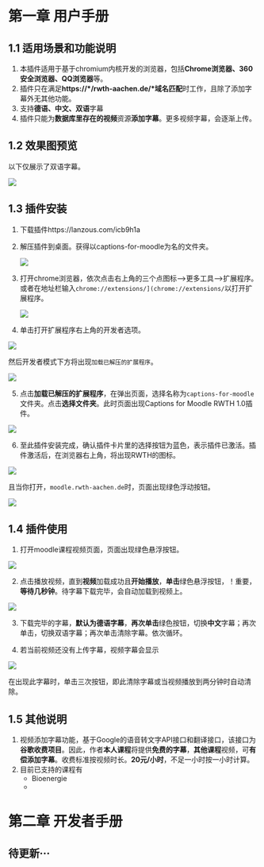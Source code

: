 # 第一章 用户手册

## 1.1 适用场景和功能说明

1. 本插件适用于基于chromium内核开发的浏览器，包括**Chrome浏览器、360安全浏览器、QQ浏览器**等。
2. 插件只在满足**https://\*/rwth-aachen.de/\***域名**匹配**时工作，且除了添加字幕外无其他功能。
3. 支持**德语、中文、双语**字幕
4. 插件只能为**数据库里存在的视频**资源**添加字幕**。更多视频字幕，会逐渐上传。

## 1.2 效果图预览

以下仅展示了双语字幕。

![](https://ae01.alicdn.com/kf/U82f285cdeda645b1b2b1c6aaafdec57f2.png)

## 1.3 插件安装

1. 下载插件https://lanzous.com/icb9h1a

2. 解压插件到桌面。获得以captions-for-moodle为名的文件夹。

   ![](https://ae01.alicdn.com/kf/Hf2869255fa0c49bf973aa50825ba47ff8.jpg)

3. 打开chrome浏览器，依次点击右上角的三个点图标—>更多工具—>扩展程序。或者在地址栏输入`chrome://extensions/](chrome://extensions/`以打开扩展程序。

   ![](https://ae01.alicdn.com/kf/Hd3b1aedb657a41519bbb456c43198d18D.jpg)

4. 单击打开扩展程序右上角的开发者选项。

![](https://ae01.alicdn.com/kf/Hbb3e047e6d16498da7592aafb7749abbY.jpg)

然后开发者模式下方将出现`加载已解压的扩展程序`。

![](https://ae01.alicdn.com/kf/Hb6671295d8cb4b76bc0e714300349243T.jpg)

5. 点击**加载已解压的扩展程序**，在弹出页面，选择名称为`captions-for-moodle`文件夹。点击**选择文件夹**。此时页面出现Captions for Moodle RWTH 1.0插件。

![](https://ae01.alicdn.com/kf/H0b0a0d26f66541c5809fd11e17d0b36bE.jpg)

6. 至此插件安装完成，确认插件卡片里的选择按钮为蓝色，表示插件已激活。插件激活后，在浏览器右上角，将出现RWTH的图标。

![](https://ae01.alicdn.com/kf/H82bd3a2c0c1a4760b7d576a735ad812eQ.jpg)

且当你打开，`moodle.rwth-aachen.de`时，页面出现绿色浮动按钮。

![](https://ae01.alicdn.com/kf/H84b78f1894a545848e82bb899f2b1577V.jpg)

## 1.4 插件使用

1. 打开moodle课程视频页面，页面出现绿色悬浮按钮。

![](https://ae01.alicdn.com/kf/H3f9b8280cb794400ae6106988a71e3e6U.jpg)

2. 点击播放视频，直到**视频**加载成功且**开始播放**，**单击**绿色悬浮按钮，！重要，**等待几秒钟**。待字幕下载完毕，会自动加载到视频上。

![](https://ae01.alicdn.com/kf/H3e5382f96fd44da487b4d5da77053754O.jpg)

3. 下载完毕的字幕，**默认为德语字幕**，**再次单击**绿色按钮，切换**中文**字幕；再次单击，切换双语字幕；再次单击清除字幕。依次循环。

4. 若当前视频还没有上传字幕，视频字幕会显示

![](https://ae01.alicdn.com/kf/H5cdfa43615ea49708d22223eb72d7b06J.jpg)

在出现此字幕时，单击三次按钮，即此清除字幕或当视频播放到两分钟时自动清除。

## 1.5 其他说明

1. 视频添加字幕功能，基于Google的语音转文字API接口和翻译接口，该接口为**谷歌收费项目**。因此，作者**本人课程**将提供**免费的字幕**，**其他课程**视频，可**有偿添加字幕**。收费标准按视频时长。**20元/小时**，不足一小时按一小时计算。
2. 目前已支持的课程有
   - Bioenergie
   - 

# 第二章 开发者手册

## 待更新···
